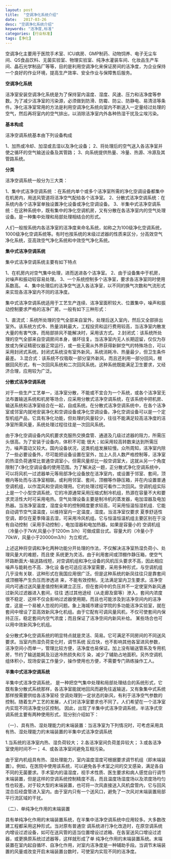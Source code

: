 ```yaml
---
layout: post
title:  "空调净化系统介绍"
date:   2017-03-26
desc: "空调净化系统介绍"
keywords: "洁净度,标准"
categories: [行业标准]
tags: [净化]
---
```


空调净化主要用于医院手术室、ICU病房、GMP制药、动物饲养、电子无尘车间、QS食品饮料、无菌实验室、物理实验室、纯净水灌装车间、化妆品生产车间、晶石光学制品厂等等，目的是利用空调净化来保证房间的洁净度，为企业保持一个良好的作业环境，提高生产效率、安全作业与保障售后服务。

**空调净化系统**

洁净室安装空调净化系统是为了保持室内温度、湿度、风速、压力和洁净度等参数。为了减少洁净室的污染源，必须做到防滑、防霉、防尘、防静电、易清洁等条件。净化洁净室常用的方法是利用空调净化系统向室内不断送入一定量经过处理的空气，然后再将室内的空气排出，以消除洁净室内外各种热湿干扰及尘埃污染。

**基本构成**

洁净空调系统基本由下列设备构成

1、加热或冷却、加湿或去湿以及净化设备；
2、将处理后的空气送入各洁净室并使之循环的空气输送设备及其管路；
3、向系统提供热量、冷量、热源、冷源及其管路系统。

**分类**

洁净空调系统一般分为三大类：

1、集中式洁净空调系统 ：在系统内单个或多个洁净室所需的净化空调设备都集中在机房内，用送风管道将洁净空气配给各个洁净室。
2、分散式洁净空调系统：在系统内各个洁净室单独设置净化设备或净化空调设备。
3、半集中式洁净空调系统：在这种系统中，既有集中的净化空调机房，又有分散在各洁净室内的空气处理设备。是一种集中处理和局部处理相结合的形式。

人们一般按系统内各洁净室的洁净度来命名系统，如称之为100级净化空调系统，1000级净化空调系统等。有时也按系统的末级过滤器的性质来区分，分高效空气净化系统，亚高效空气净化系统和中效空气净化系统。

**集中式洁净空调系统**

集中式洁净空调系统主要有如下特点

1、在机房内对空气集中处理，进而送进各个洁净室。
2、由于设备集中于机房，对噪声和振动较容易处理。
3、一个系统控制多个洁净室，要求各洁净室同时使用系数高。
4、集中处理后的洁净空气送入各洁净室，以不同的换气次数和气流形式来实现各洁净室内不同的洁净度。

集中式洁净空调系统适用于工艺生产连续、洁净室面积较大、位置集中，噪声和振动控制要求严格的洁净厂房。一般有如下三种形式：

1、直流式：系统所处理的空气全部来自室外，处理后送入室内，然后又全部排出室外。该系统方式冷、热量消耗最大，工程投资和运行费用较高，当洁净室内散发大量的有害气体，而局部排风不能解决时，采用该方式。
2.封闭式：该系统所处理的空气全部来自空调房间本身，循环往复。当洁净室内无人长期逗留，仅仅为存放或为保证精密仪器正常运行，或一些无需从外界获得新鲜空气的特殊场合，可以采用封闭式系统。封闭式系统没有室外新风，系统消耗冷、热量最少，但卫生条件最差。
3.混合式：该系统不仅吸取一部分室外新风，而且还利用一部分回风，根据回风形式，有一次回风系统和二次回风系统。这种系统既能满足卫生要求，又经济合理，应用较为广泛。

**分散式洁净空调系统**

对于一些生产工艺单一，洁净室分散，不能或不宜合为一个系统，或各个洁净室无法布置输送系统和机房等场合，应采用分散式洁净空调系统，在该系统中把机房、输送系统和洁净室结合在一起，自成系统。在分散式洁净空调系统中，在各个洁净室或邻室内就地安装净化和空调设备或净化空调设备。净化空调设备可以是一个定型机组产品，它具有净化功能，但处理的风量较少，往往不能满足较高洁净度的洁净室所需风量，系统处理过程往往是一次回风系统。

由于净化空调设备内风机要求克服热交换盘管、通道及几级过滤器的阻力，所需压头很高。为了安装于设备内，体积不可能 很大；如采用较高转数来达到所需压力，噪声震动又较大。国内设备状况，这类机组发展较慢。众所周知，洁净室内除了一些必要设备外，尽可能把设备设置在室外，加上人员人数严格控制等，洁净室的热湿负荷通常比普通空调室小，但需风量却比一般空调室大，这就从另一个角度限制了r净化空调设备的使用范围。为了解决这一题，正分散式净化空调系统中，可以将风机一过滤器单元等局部净化设备放在洁净室内，或设置于邻室、套间，顶棚内等处而与洁净室相联。或利用邻室、套间，顶棚等作静压箱，并在内设置普通空调机组，以作混风和空调处理用。它的处理过程可看作二次回风。空调机组实际上是一个小型空调系统，它的冷源通常采用压缩式制冷机组，热源在容量不大和要求灵活性大时可采用电热。空气处理设备主要是制冷机的蒸发器，电加湿器及电加热器。当浩净室温度，湿度全年的控制精度要求较高，可采用恒温恒湿机组．它能自动调节空气温温度，以维持室内一定温度，湿度。当洁净室仅要求 夏季舒适性空调，即仅在夏季降温去湿，可采用冷风机组。它与恒温恒温机组主要区别在于没有自动控制（采用手动控制），电加湿器和电加热器。如果是容量小的 空调机组（冷量小于7kW,风量小于1200m 3/h）可做成窗台式。容量大的（冷量小于70kW，风量小于20000m3/h）为立柜式。

上述这种将空调和净化两种功能分开处理的作法，不仅解决洁净室热湿负荷小、处理风量大的难题，而且使 系统更为灵活。由于利用套间或顶棚作静压箱，使空气环路断面大-输送路线短，对空调机组和净化设备的风机压头要求不高，因此相应噪声与能耗也不高．净化设 备也可适应洁净室需要，采用多种形式，与空调机组几乎没有关联．这种形式在我国应用很广泛。但是这种系统的新凤往往只是靠套间或顶棚等产生负压而渗透进 来，不能有效控制，无法满足室内卫生要求。洁净空间内可通过送风量差值控制来建立正压，但在套间中的负压并不一定使室外新风通过新风过滤器进入套间，往往 透过其他途经（从走廊及窗等）渗入，套间内浓度很不稳定．这样不仅会影响过滤器使用期，而且也可能涉及到洁净空间内的洁净度，这是一个易被人忽视的问题。象上海城市建设学院的多功能洁净实验室，就在套间中增设了亚高效新风净化机组。由于它配有可调风量风机，不仅可使套间内保持正压，稳定套间内空气浓度；而且保证了洁净空间内新风补给。 某些场合也可以用中效新风净化机组。

全分散式净化空调系统的明显特点就是灵活、简易。它可满足不同房间的不同送风要求。当室内热湿负荷变化时，调节系统 反应快，也不影响其他各室进风参数，洁净空间小而单一，管理比较方便，洁净度也易保证。加上没有输送管系及专用机房，节约了输送能耗及沿途冷热损失和污 染，减少了辅助占地面积。另外空调机组体积小，现场安装工作量少，操作使用也方便，不需要专门熟练操作工人。

**半集中式洁净空调系统**

半集中式洁净空调系统， 是一种把空气集中处理和局部处理结合的系统形式，它既有象分散式系统那样，各洁净室能就地回风而避免往返输送，又有象集中式系统那样按需要供给各洁净室经 空调处理到一定状态的新风，有利于洁净空气参数的控制。随着生产工艺的发展，人们对洁净室要求也不同了。人们希望在一个洁净室内实现不同洁净度分区控制。 因此，出现了半集中式洁净空调系统，半洁净式空调系统主要有两种使用形式，现分别介绍如下：

（一）、具有热、湿处理能力的末端装置：当洁净室为下列情况时，可考虑采用具有热、湿处理能力的末端装置的半集中式洁净空调系统

1.当系统的洁净室内热、湿负荷较大；
2.各洁净室间负荷差异较大；
3.或各洁净室使用时间不一；
4、或各洁净室间避免互相污染。

由于室内机组具有热、湿处理能力，室内温度湿度可根据要求调节机组（即末端装置）。例如，在医院中使用该系统，可以避免各手术室之间的交叉感染，满足各自不同的无菌要求。手术室内的温湿度，视手术性质、医生要求和病人感觉自行调节末端装置，但是这样的空调系统控制精度不高，而且温度场湿度场以及浓度场均匀性也较差。对于较大型的末端装置，也可将一次风直接送入风机盘管内，它与回风混合后经盘管进入室内。由于室内只有一个送风口，避免了一次风对末端装置局部平行流区域的干扰。

（二）、单纯净化作用的末端装置

具有单纯净化作用的末端装置系统，在半集中洁净空调系统中应用较多。大多数改建工程都采用这种形式。当对原有普通空 调系统进行净化改造时，在原空调系统内增设过滤设备，如可在送风管的适当位置增设过滤箱、在各室送风口增设过滤器，或更换原系统过滤器等，这样就形成了单 纯净化作用的末端装置系统。末端装置在室内起自循环、自净化作用，对室内洁净度是一种辅助手段。当调节末端装置的风量或改变开启末端装置台数时，可使室内实现不同的洁净度。
